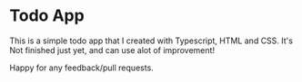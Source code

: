 # Todo App

This is a simple todo app that I created with Typescript, HTML and CSS.
It's Not finished just yet, and can use alot of improvement!

Happy for any feedback/pull requests.
